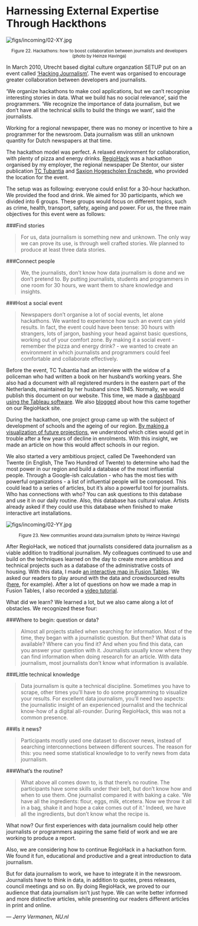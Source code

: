 # Harnessing External Expertise Through Hackthons

![figs/incoming/02-XY.jpg
](http://datajournalismhandbook.org/1.0/en/figs/incoming/02-XY.jpg "Figure 22. Hackathons: how to boost collaboration between journalists and developers (photo by Heinze Havinga)")

<center><small>Figure 22. Hackathons: how to boost collaboration between journalists and developers (photo by Heinze Havinga)</small></center>

In March 2010, Utrecht based digital culture organzation SETUP put on an event called [‘Hacking Journalism’](http://setup.nl/content/hacking-journalism). The event was organised to encourage greater collaboration between developers and journalists.

‘We organize hackathons to make cool applications, but we can’t recognise interesting stories in data. What we build has no social relevance’, said the programmers. ‘We recognize the importance of data journalism, but we don’t have all the technical skills to build the things we want’, said the journalists.

Working for a regional newspaper, there was no money or incentive to hire a programmer for the newsroom. Data journalism was still an unknown quantity for Dutch newspapers at that time.

The hackathon model was perfect. A relaxed environment for collaboration, with plenty of pizza and energy drinks. [RegioHack](http://www.regiohack.nl/) was a hackathon organised by my employer, the regional newspaper De Stentor, our sister publication [TC Tubantia](http://www.tctubantia.nl/) and [Saxion Hogescholen Enschede](http://saxion.nl/), who provided the location for the event.

The setup was as following: everyone could enlist for a 30-hour hackathon. We provided the food and drink. We aimed for 30 participants, which we divided into 6 groups. These groups would focus on different topics, such as crime, health, transport, safety, ageing and power. For us, the three main objectives for this event were as follows:

###Find stories
>For us, data journalism is something new and unknown. The only way we can prove its use, is through well crafted stories. We planned to produce at least three data stories.

###Connect people
>We, the journalists, don’t know how data journalism is done and we don’t pretend to. By putting journalists, students and programmers in one room for 30 hours, we want them to share knowledge and insights.

###Host a social event
>Newspapers don’t organise a lot of social events, let alone hackathons. We wanted to experience how such an event can yield results. In fact, the event could have been tense: 30 hours with strangers, lots of jargon, bashing your head against basic questions, working out of your comfort zone. By making it a social event - remember the pizza and energy drink? - we wanted to create an environment in which journalists and programmers could feel comfortable and collaborate effectively.

Before the event, TC Tubantia had an interview with the widow of a policeman who had written a book on her husband’s working years. She also had a document with all registered murders in the eastern part of the Netherlands, maintained by her husband since 1945. Normally, we would publish this document on our website. This time, we made a [dashboard using the Tableau software](http://www.tctubantia.nl/regio/9810350/Moord-en-doodslag-in-Twente.ece). We also [blogged](http://www.regiohack.nl/regiohack-blog/blog_gearchiveerd/een-moord-voor-goede-gegevens/) about how this came together on our RegioHack site.

During the hackathon, one project group came up with the subject of development of schools and the ageing of our region. [By making a visualization of future projections](http://public.tableausoftware.com/views/Krimpleerlingaantalshrinkingnumberofstudents/Dashboard1?:embed=yes&:toolbar=yes&:tabs=yes), we understood which cities would get in trouble after a few years of decline in enrolments. With this insight, we made an article on how this would affect schools in our region.

We also started a very ambitious project, called De Tweehonderd van Twente (in English, The Two Hundred of Twente) to determine who had the most power in our region and build a database of the most influential people. Through a Google-ish calculation - who has the most ties with powerful organizations - a list of influential people will be composed. This could lead to a series of articles, but it’s also a powerful tool for journalists. Who has connections with who? You can ask questions to this database and use it in our daily routine. Also, this database has cultural value. Artists already asked if they could use this database when finished to make interactive art installations.

![figs/incoming/02-YY.jpg
](http://datajournalismhandbook.org/1.0/en/figs/incoming/02-YY.jpg "Figure 23. New communities around data journalism (photo by Heinze Havinga)")

<center><small>Figure 23. New communities around data journalism (photo by Heinze Havinga)</small></center>

After RegioHack, we noticed that journalists considered data journalism as a viable addition to traditional journalism. My colleagues continued to use and build on the techniques learned on the day to create more ambitious and technical projects such as a database of the administrative costs of housing. With this data, I made [an interactive map in Fusion Tables](http://www.destentor.nl/regio/10168441/.ece). We asked our readers to play around with the data and crowdsourced results ([here](http://tjoadesign.nl/blog/?p=439), for example). After a lot of questions on how we made a map in Fusion Tables, I also recorded a [video tutorial](http://www.jerryvermanen.nl/2012/01/tutorial-fusion-tables/).

What did we learn? We learned a lot, but we also came along a lot of obstacles. We recognized these four:

###Where to begin: question or data?
>Almost all projects stalled when searching for information. Most of the time, they began with a journalistic question. But then? What data is available? Where can you find it? And when you find this data, can you answer your question with it. Journalists usually know where they can find information when doing research for an article. With data journalism, most journalists don’t know what information is available.

###Little technical knowledge
>Data journalism is quite a technical discipline. Sometimes you have to scrape, other times you’ll have to do some programming to visualize your results. For excellent data journalism, you’ll need two aspects: the journalistic insight of an experienced journalist and the technical know-how of a digital all-rounder. During RegioHack, this was not a common presence.

###Is it news?
>Participants mostly used one dataset to discover news, instead of searching interconnections between different sources. The reason for this: you need some statistical knowledge to to verify news from data journalism.

###What’s the routine?
>What above all comes down to, is that there’s no routine. The participants have some skills under their belt, but don’t know how and when to use them. One journalist compared it with baking a cake. ‘We have all the ingredients: flour, eggs, milk, etcetera. Now we throw it all in a bag, shake it and hope a cake comes out of it.' Indeed, we have all the ingredients, but don’t know what the recipe is.

What now? Our first experiences with data journalism could help other journalists or programmers aspiring the same field of work and we are working to produce a report.

Also, we are considering how to continue RegioHack in a hackathon form. We found it fun, educational and productive and a great introduction to data journalism.

But for data journalism to work, we have to integrate it in the newsroom. Journalists have to think in data, in addition to quotes, press releases, council meetings and so on. By doing RegioHack, we proved to our audience that data journalism isn’t just hype. We can write better informed and more distinctive articles, while presenting our readers different articles in print and online.

— *Jerry Vermanen, NU.nl*

